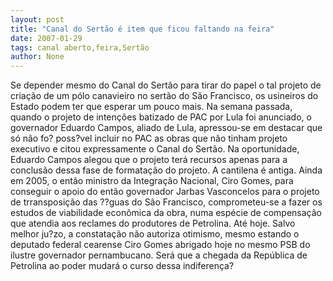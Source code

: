 ```yaml
---
layout: post
title: "Canal do Sertão é item que ficou faltando na feira"
date: 2007-01-29
tags: canal aberto,feira,Sertão
author: None
---
```


Se depender mesmo do Canal do Sertão para tirar do papel o tal projeto de criação de um pólo canavieiro no sertão do São Francisco, os usineiros do Estado podem ter que esperar um pouco mais.
Na semana passada, quando o projeto de intenções batizado de PAC por Lula foi anunciado, o governador Eduardo Campos, aliado de Lula, apressou-se em destacar que só não fo? poss?vel incluir no PAC as obras que não tinham projeto executivo e citou expressamente o Canal do Sertão.
Na oportunidade, Eduardo Campos alegou
 que o projeto terá recursos apenas para a conclusão dessa fase de formatação do projeto.
A cantilena é antiga. Ainda em 2005, o então ministro da Integração Nacional, Ciro Gomes, para conseguir o apoio do então governador Jarbas Vasconcelos para o projeto de trransposição das ??guas do São Francisco, comprometeu-se a fazer os estudos de viabilidade econômica da obra, numa espécie de compensação que atendia aos reclames do produtores de Petrolina. Até hoje. 
Salvo melhor ju?zo, a constatação não autoriza otimismo, mesmo estando o deputado federal cearense Ciro Gomes abrigado hoje no mesmo PSB do ilustre governador pernambucano.
Será que a chegada da República de Petrolina ao poder mudará o curso dessa indiferença? 
